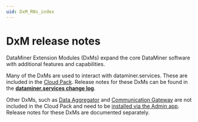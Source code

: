```yaml
---
uid: DxM_RNs_index
---
```


# DxM release notes

DataMiner Extension Modules (DxMs) expand the core DataMiner software with additional features and capabilities.

Many of the DxMs are used to interact with dataminer.services. These are included in the [Cloud Pack](xref:CloudPackages). Release notes for these DxMs can be found in the [**dataminer.services change log**](xref:DCP_change_log).

Other DxMs, such as [Data Aggregator](xref:Data_Aggregator_DxM) and [Communication Gateway](xref:DataMinerExtensionModules#communicationgateway) are not included in the Cloud Pack and need to be [installed via the Admin app](xref:Managing_cloud-connected_nodes#deploying-a-dxm-on-a-node). Release notes for these DxMs are documented separately.
